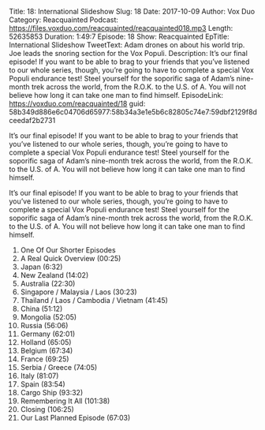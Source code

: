 Title: 18: International Slideshow
Slug: 18
Date: 2017-10-09
Author: Vox Duo
Category: Reacquainted
Podcast: https://files.voxduo.com/reacquainted/reacquainted018.mp3
Length: 52635853
Duration: 1:49:7
Episode: 18
Show: Reacquainted
EpTitle: International Slideshow
TweetText: Adam drones on about his world trip. Joe leads the snoring section for the Vox Populi.
Description: It’s our final episode! If you want to be able to brag to your friends that you’ve listened to our whole series, though, you’re going to have to complete a special Vox Populi endurance test! Steel yourself for the soporific saga of Adam’s nine-month trek across the world, from the R.O.K. to the U.S. of A. You will not believe how long it can take one man to find himself.
EpisodeLink: https://voxduo.com/reacquainted/18
guid: 58b349d886e6c04706d65977:58b34a3e1e5b6c82805c74e7:59dbf2129f8dceedaf2b2731

It’s our final episode! If you want to be able to brag to your friends that you’ve listened to our whole series, though, you’re going to have to complete a special Vox Populi endurance test! Steel yourself for the soporific saga of Adam’s nine-month trek across the world, from the R.O.K. to the U.S. of A. You will not believe how long it can take one man to find himself.





It’s our final episode! If you want to be able to brag to your friends that you’ve listened to our whole series, though, you’re going to have to complete a special Vox Populi endurance test! Steel yourself for the soporific saga of Adam’s nine-month trek across the world, from the R.O.K. to the U.S. of A. You will not believe how long it can take one man to find himself.

1. One Of Our Shorter Episodes
2. A Real Quick Overview (00:25)
3. Japan (6:32)
4. New Zealand (14:02)
5. Australia (22:30)
6. Singapore / Malaysia / Laos (30:23)
7. Thailand / Laos / Cambodia / Vietnam (41:45)
8. China (51:12)
9. Mongolia (52:05)
10. Russia (56:06)
11. Germany (62:01)
12. Holland (65:05)
13. Belgium (67:34)
14. France (69:25)
15. Serbia / Greece (74:05)
16. Italy (81:07)
17. Spain (83:54)
18. Cargo Ship (93:32)
19. Remembering It All (101:38)
20. Closing (106:25)
21. Our Last Planned Episode (67:03)



